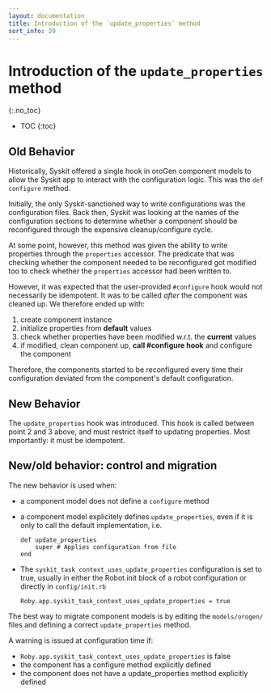 ```yaml
---
layout: documentation
title: Introduction of the `update_properties` method
sort_info: 20
---
```


# Introduction of the `update_properties` method
{:.no_toc}

- TOC
{:toc}

## Old Behavior

Historically, Syskit offered a single hook in oroGen component models to allow the
Syskit app to interact with the configuration logic. This was the `def configure` method.

Initially, the only Syskit-sanctioned way to write configurations was the
configuration files. Back then, Syskit was looking at the names of the
configuration sections to determine whether a component should be reconfigured
through the expensive cleanup/configure cycle.

At some point, however, this method was given the ability to write properties
through the `properties` accessor. The predicate that was checking whether
the component needed to be reconfigured got modified too to check whether
the `properties` accessor had been written to.

However, it was expected that the user-provided `#configure` hook would not
necessarily be idempotent. It was to be called _after_ the component was cleaned
up. We therefore ended up with:

1. create component instance
1. initialize properties from **default** values
1. check whether properties have been modified w.r.t. the **current** values
1. if modified, clean component up, **call #configure hook** and configure the component

Therefore, the components started to be reconfigured every time their
configuration deviated from the component's default configuration.

## New Behavior

The `update_properties` hook was introduced. This hook is called between point 2
and 3 above, and must restrict itself to updating properties. Most importantly:
it must be idempotent.

## New/old behavior: control and migration

The new behavior is used when:

- a component model does not define a `configure` method
- a component model explicitely defines `update_properties`, even if it is only
  to call the default implementation, i.e.

  ```
  def update_properties
      super # Applies configuration from file
  end
  ```
- The `syskit_task_context_uses_update_properties` configuration is set to true,
  usually in either the Robot.init block of a robot configuration or directly
  in `config/init.rb`

  ```
  Roby.app.syskit_task_context_uses_update_properties = true
  ```

The best way to migrate component models is by editing the `models/orogen/`
files and defining a correct `update_properties` method.

A warning is issued at configuration time if:
- `Roby.app.syskit_task_context_uses_update_properties` is false
- the component has a configure method explicitly defined
- the component does not have a update_properties method explicitly defined
